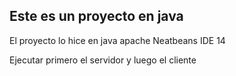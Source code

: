## Este es un proyecto en java 

El proyecto lo hice en java apache Neatbeans IDE 14

Ejecutar primero el servidor y luego el cliente
